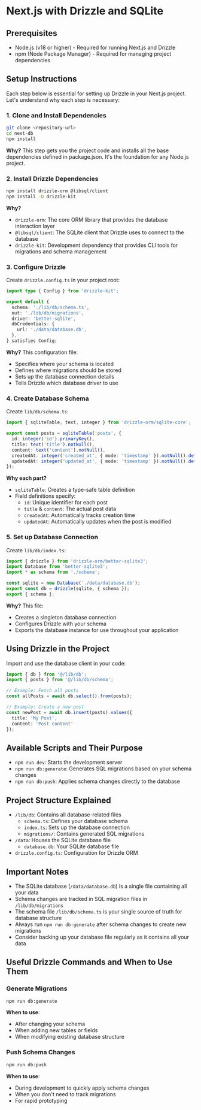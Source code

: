 # Next.js with Drizzle and SQLite

## Prerequisites
- Node.js (v18 or higher) - Required for running Next.js and Drizzle
- npm (Node Package Manager) - Required for managing project dependencies

## Setup Instructions
Each step below is essential for setting up Drizzle in your Next.js project. Let's understand why each step is necessary:

### 1. Clone and Install Dependencies
```bash
git clone <repository-url>
cd next-db
npm install
```
**Why?** This step gets you the project code and installs all the base dependencies defined in package.json. It's the foundation for any Node.js project.

### 2. Install Drizzle Dependencies
```bash
npm install drizzle-orm @libsql/client
npm install -D drizzle-kit
```
**Why?** 
- `drizzle-orm`: The core ORM library that provides the database interaction layer
- `@libsql/client`: The SQLite client that Drizzle uses to connect to the database
- `drizzle-kit`: Development dependency that provides CLI tools for migrations and schema management

### 3. Configure Drizzle
Create `drizzle.config.ts` in your project root:
```typescript
import type { Config } from 'drizzle-kit';

export default {
  schema: './lib/db/schema.ts',
  out: './lib/db/migrations',
  driver: 'better-sqlite',
  dbCredentials: {
    url: './data/database.db',
  },
} satisfies Config;
```
**Why?** This configuration file:
- Specifies where your schema is located
- Defines where migrations should be stored
- Sets up the database connection details
- Tells Drizzle which database driver to use

### 4. Create Database Schema
Create `lib/db/schema.ts`:
```typescript
import { sqliteTable, text, integer } from 'drizzle-orm/sqlite-core';

export const posts = sqliteTable('posts', {
  id: integer('id').primaryKey(),
  title: text('title').notNull(),
  content: text('content').notNull(),
  createdAt: integer('created_at', { mode: 'timestamp' }).notNull().default(sql`CURRENT_TIMESTAMP`),
  updatedAt: integer('updated_at', { mode: 'timestamp' }).notNull().default(sql`CURRENT_TIMESTAMP`)
});
```
**Why each part?**
- `sqliteTable`: Creates a type-safe table definition
- Field definitions specify:
  - `id`: Unique identifier for each post
  - `title` & `content`: The actual post data
  - `createdAt`: Automatically tracks creation time
  - `updatedAt`: Automatically updates when the post is modified

### 5. Set up Database Connection
Create `lib/db/index.ts`:
```typescript
import { drizzle } from 'drizzle-orm/better-sqlite3';
import Database from 'better-sqlite3';
import * as schema from './schema';

const sqlite = new Database('./data/database.db');
export const db = drizzle(sqlite, { schema });
export { schema };
```
**Why?** This file:
- Creates a singleton database connection
- Configures Drizzle with your schema
- Exports the database instance for use throughout your application

## Using Drizzle in the Project
Import and use the database client in your code:
```typescript
import { db } from '@/lib/db';
import { posts } from '@/lib/db/schema';

// Example: Fetch all posts
const allPosts = await db.select().from(posts);

// Example: Create a new post
const newPost = await db.insert(posts).values({
  title: 'My Post',
  content: 'Post content'
});
```

## Available Scripts and Their Purpose
- `npm run dev`: Starts the development server
- `npm run db:generate`: Generates SQL migrations based on your schema changes
- `npm run db:push`: Applies schema changes directly to the database

## Project Structure Explained
- `/lib/db`: Contains all database-related files
  - `schema.ts`: Defines your database schema
  - `index.ts`: Sets up the database connection
  - `migrations/`: Contains generated SQL migrations
- `/data`: Houses the SQLite database file
  - `database.db`: Your SQLite database file
- `drizzle.config.ts`: Configuration for Drizzle ORM

## Important Notes
- The SQLite database (`/data/database.db`) is a single file containing all your data
- Schema changes are tracked in SQL migration files in `/lib/db/migrations`
- The schema file `/lib/db/schema.ts` is your single source of truth for database structure
- Always run `npm run db:generate` after schema changes to create new migrations
- Consider backing up your database file regularly as it contains all your data

## Useful Drizzle Commands and When to Use Them

### Generate Migrations
```bash
npm run db:generate
```
**When to use**: 
- After changing your schema
- When adding new tables or fields
- When modifying existing database structure

### Push Schema Changes
```bash
npm run db:push
```
**When to use**:
- During development to quickly apply schema changes
- When you don't need to track migrations
- For rapid prototyping